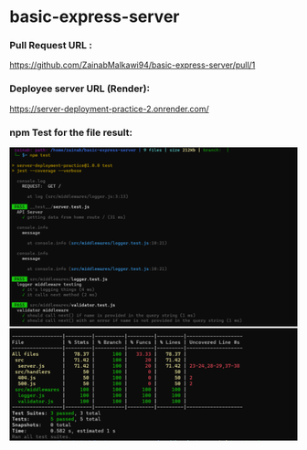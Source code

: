 # basic-express-server
 
 ### Pull Request URL : 
 
 https://github.com/ZainabMalkawi94/basic-express-server/pull/1
 ### Deployee server URL (Render): 
 https://server-deployment-practice-2.onrender.com/ 

 ### npm Test for the file result: 
 ![Fig. 1](./assest/1.png)
 ![Fig. 1](./assest/2.png)
